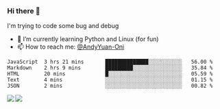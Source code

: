 ### Hi there 👋

I'm trying to code some bug and debug

- 🌱 I’m currently learning Python and Linux (for fun)
- 📫 How to reach me: [@AndyYuan-Oni](https://github.com/AndyYuan-Oni)


<!--START_SECTION:waka-->
```text
JavaScript  3 hrs 21 mins       ██████████████░░░░░░░░░░░   56.00 % 
Markdown    2 hrs 9 mins        █████████░░░░░░░░░░░░░░░░   35.84 % 
HTML        20 mins             █░░░░░░░░░░░░░░░░░░░░░░░░   05.59 % 
Text        4 mins              ░░░░░░░░░░░░░░░░░░░░░░░░░   01.15 % 
JSON        2 mins              ░░░░░░░░░░░░░░░░░░░░░░░░░   00.82 %
```
<!--END_SECTION:waka-->

  <!--**AndyYuan-Oni/AndyYuan-Oni** is a ✨ _special_ ✨ repository because its `README.md` (this file) appears on your GitHub profile.-->
<!--[![Top Langs](https://github-readme-stats.vercel.app/api/top-langs/?username=AndyYUan-Oni&layout=compact)](https://github.com/AndyYUan-Oni/github-readme-stats)-->
<a href="https://github.com/AndyYUan-Oni/github-readme-stats">
  <img align="left" src="https://github-readme-stats.vercel.app/api?username=AndyYUan-Oni&hide=stars" />
</a>
<a href="https://github.com/AndyYUan-Oni/github-readme-stats">
  <img align="left" src="https://github-readme-stats.vercel.app/api/top-langs/?username=AndyYUan-Oni&layout=compact" />
</a>

